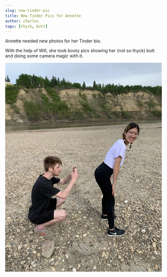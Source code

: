 ```yaml
---
slug: new-tinder-pic
title: New Tinder Pics for Annette
author: charles
tags: [thyck, butt]
---
```


Annette needed new photos for her Tinder bio.

<!--truncate-->

With the help of Will, she took booty pics showing her (not so thyck) butt and doing some camera magic with it.

![butt](/img/blog/butt.webp)
